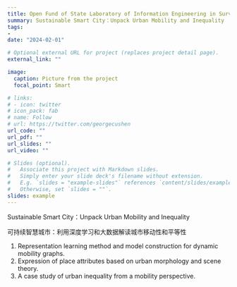 ```yaml
---
title: Open Fund of State Laboratory of Information Engineering in Surveying, Mapping and Remote Sensing
summary: Sustainable Smart City：Unpack Urban Mobility and Inequality
tags: 
- 
date: "2024-02-01"

# Optional external URL for project (replaces project detail page).
external_link: ""

image:
  caption: Picture from the project
  focal_point: Smart

# links:
# - icon: twitter
# icon_pack: fab
# name: Follow
# url: https://twitter.com/georgecushen
url_code: ""
url_pdf: ""
url_slides: ""
url_video: ""

# Slides (optional).
#   Associate this project with Markdown slides.
#   Simply enter your slide deck's filename without extension.
#   E.g. `slides = "example-slides"` references `content/slides/example-slides.md`.
#   Otherwise, set `slides = ""`.
slides: example
---
```

Sustainable Smart City：Unpack Urban Mobility and Inequality

可持续智慧城市：利用深度学习和大数据解读城市移动性和平等性

1. Representation learning method and model construction for dynamic mobility graphs.
2. Expression of place attributes based on urban morphology and scene theory.
3. A case study of urban inequality from a mobility perspective.




